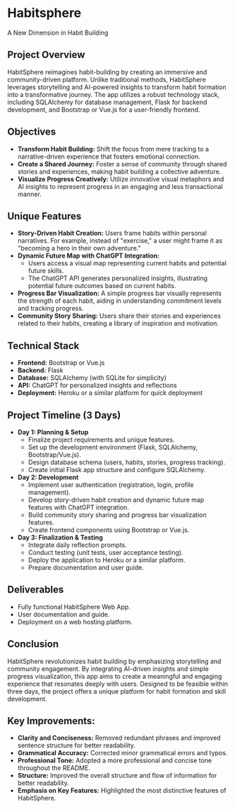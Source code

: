 # Habitsphere
A New Dimension in Habit Building

## Project Overview

HabitSphere reimagines habit-building by creating an immersive and community-driven platform. Unlike traditional methods, HabitSphere leverages storytelling and AI-powered insights to transform habit formation into a transformative journey. The app utilizes a robust technology stack, including SQLAlchemy for database management, Flask for backend development, and Bootstrap or Vue.js for a user-friendly frontend.

## Objectives

* **Transform Habit Building:** Shift the focus from mere tracking to a narrative-driven experience that fosters emotional connection.
* **Create a Shared Journey:** Foster a sense of community through shared stories and experiences, making habit building a collective adventure.
* **Visualize Progress Creatively:** Utilize innovative visual metaphors and AI insights to represent progress in an engaging and less transactional manner.

## Unique Features

* **Story-Driven Habit Creation:** Users frame habits within personal narratives. For example, instead of "exercise," a user might frame it as "becoming a hero in their own adventure."
* **Dynamic Future Map with ChatGPT Integration:** 
    * Users access a visual map representing current habits and potential future skills.
    * The ChatGPT API generates personalized insights, illustrating potential future outcomes based on current habits.
* **Progress Bar Visualization:** A simple progress bar visually represents the strength of each habit, aiding in understanding commitment levels and tracking progress.
* **Community Story Sharing:** Users share their stories and experiences related to their habits, creating a library of inspiration and motivation.

## Technical Stack

* **Frontend:** Bootstrap or Vue.js
* **Backend:** Flask
* **Database:** SQLAlchemy (with SQLite for simplicity)
* **API:** ChatGPT for personalized insights and reflections
* **Deployment:** Heroku or a similar platform for quick deployment

## Project Timeline (3 Days)

* **Day 1: Planning & Setup**
    * Finalize project requirements and unique features.
    * Set up the development environment (Flask, SQLAlchemy, Bootstrap/Vue.js).
    * Design database schema (users, habits, stories, progress tracking).
    * Create initial Flask app structure and configure SQLAlchemy.
* **Day 2: Development**
    * Implement user authentication (registration, login, profile management).
    * Develop story-driven habit creation and dynamic future map features with ChatGPT integration.
    * Build community story sharing and progress bar visualization features.
    * Create frontend components using Bootstrap or Vue.js.
* **Day 3: Finalization & Testing**
    * Integrate daily reflection prompts.
    * Conduct testing (unit tests, user acceptance testing).
    * Deploy the application to Heroku or a similar platform.
    * Prepare documentation and user guide.

## Deliverables

* Fully functional HabitSphere Web App.
* User documentation and guide.
* Deployment on a web hosting platform.

## Conclusion

HabitSphere revolutionizes habit building by emphasizing storytelling and community engagement. By integrating AI-driven insights and simple progress visualization, this app aims to create a meaningful and engaging experience that resonates deeply with users. Designed to be feasible within three days, the project offers a unique platform for habit formation and skill development.

## Key Improvements:

* **Clarity and Conciseness:** Removed redundant phrases and improved sentence structure for better readability.
* **Grammatical Accuracy:** Corrected minor grammatical errors and typos.
* **Professional Tone:** Adopted a more professional and concise tone throughout the README.
* **Structure:** Improved the overall structure and flow of information for better readability.
* **Emphasis on Key Features:** Highlighted the most distinctive features of HabitSphere.
